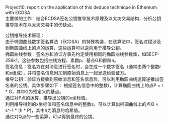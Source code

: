 Project10: report on the application of this deduce technique in Ethereum with ECDSA  
主要做的工作：结合ECDSA签名公钥推导技术原理及以太坊交易结构，分析公钥推导技术在以太坊交易中的优缺点。  
  
公钥推导技术原理：  
由于椭圆曲线数字签名算法（ECDSA）的特殊构造，在该算法中，签名过程涉及到椭圆曲线上的点的运算，这些运算可以逆向用于推导公钥。  
椭圆曲线参数：签名方和验证方事先约定使用相同的椭圆曲线参数集，如SECP-256k1。这些参数包括曲线方程、素数p、基点G和群阶n。  
签名信息：签名方在对消息进行签名时，会生成一个数字签名（通常由两个整数r和s组成），并将签名信息附加到原始消息上一起发送给验证方。  
推导公钥：验证方接收到原始消息和签名信息后，可以利用椭圆曲线运算逆推出签名者的公钥。具体步骤如下：
根据签名信息中的整数r，计算椭圆曲线上的点P = r * G，其中G为预定义的基点。  
通过对P点的运算，推导出公钥的x坐标值。  
利用推导得到的x坐标值和签名信息中的整数s，可以计算出椭圆曲线上的点Q = s^-1 * (h * P)，其中h为消息的哈希值。  
通过对Q点的一些运算，可以得到最终的公钥。  
